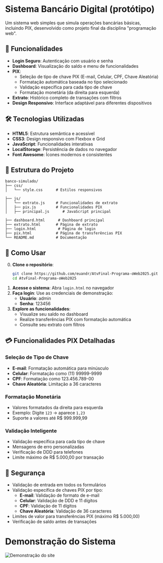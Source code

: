 # Sistema Bancário Digital (protótipo)

Um sistema web simples que simula operações bancárias básicas, incluindo PIX, desenvolvido como projeto final da disciplina "programação web".

## 🚀 Funcionalidades

- **Login Seguro**: Autenticação com usuário e senha
- **Dashboard**: Visualização do saldo e menu de funcionalidades
- **PIX**: 
  - Seleção de tipo de chave PIX (E-mail, Celular, CPF, Chave Aleatória)
  - Formatação automática baseada no tipo selecionado
  - Validação específica para cada tipo de chave
  - Formatação monetária (da direita para esquerda)
- **Extrato**: Histórico completo de transações com filtros
- **Design Responsivo**: Interface adaptável para diferentes dispositivos

## 🛠️ Tecnologias Utilizadas

- **HTML5**: Estrutura semântica e acessível
- **CSS3**: Design responsivo com Flexbox e Grid
- **JavaScript**: Funcionalidades interativas
- **LocalStorage**: Persistência de dados no navegador
- **Font Awesome**: Ícones modernos e consistentes

## 📁 Estrutura do Projeto

```
banco-simulado/
├── css/
│   └── style.css      # Estilos responsivos

├── js/
│   └── extrato.js     # Funcionalidades de extrato
│   ├── pix.js         # Funcionalidades PIX
│   ├── principal.js      # JavaScript principal

├── dashboard.html      # Dashboard principal
├── extrato.html       # Página de extrato
├── login.html          # Página de login
├── pix.html           # Página de transferências PIX
└── README.md          # Documentação
```

## 🚀 Como Usar
0. **Clone o repositório**:
   ```bash
   git clone https://github.com/euandr/AtvFinal-Programa-oWeb2025.git
   cd AtvFinal-Programa-oWeb2025

1. **Acesse o sistema**: Abra `login.html` no navegador
2. **Faça login**: Use as credenciais de demonstração:
   - **Usuário**: admin
   - **Senha**: 123456
3. **Explore as funcionalidades**:
   - Visualize seu saldo no dashboard
   - Realize transferências PIX com formatação automática
   - Consulte seu extrato com filtros

## 💳 Funcionalidades PIX Detalhadas

### **Seleção de Tipo de Chave**
- **E-mail**: Formatação automática para minúsculo
- **Celular**: Formatação como (11) 99999-9999
- **CPF**: Formatação como 123.456.789-00
- **Chave Aleatória**: Limitação a 36 caracteres

### **Formatação Monetária**
- Valores formatados da direita para esquerda
- Exemplo: Digite `123` → aparece `1,23`
- Suporte a valores até R$ 999.999,99

### **Validação Inteligente**
- Validação específica para cada tipo de chave
- Mensagens de erro personalizadas
- Verificação de DDD para telefones
- Limite máximo de R$ 5.000,00 por transação

## 🔐 Segurança

- Validação de entrada em todos os formulários
- Validação específica de chaves PIX por tipo:
  - **E-mail**: Validação de formato de e-mail
  - **Celular**: Validação de DDD e 11 dígitos
  - **CPF**: Validação de 11 dígitos
  - **Chave Aleatória**: Validação de 36 caracteres
- Limites de valor para transferências PIX (máximo R$ 5.000,00)
- Verificação de saldo antes de transações

# Demonstração do Sistema

![Demonstração do site](https://github.com/euandr/euandr/blob/main/arquivosEscola/atvfinalPW.gif?raw=true)


